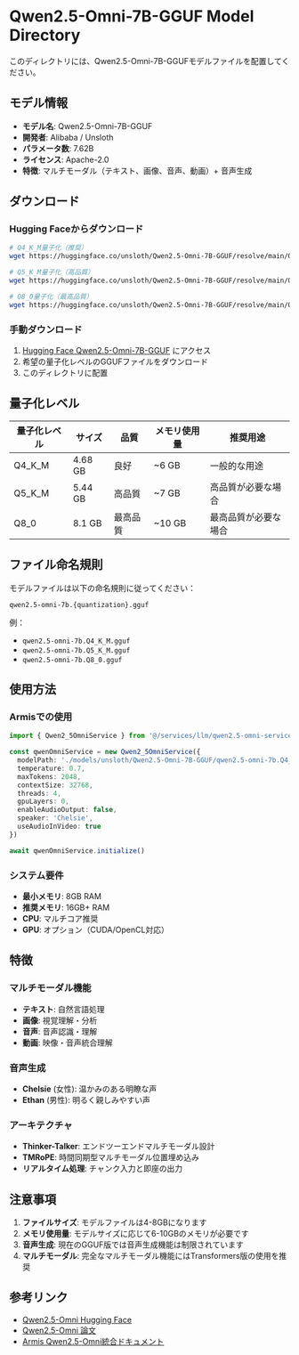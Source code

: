 # Qwen2.5-Omni-7B-GGUF Model Directory

このディレクトリには、Qwen2.5-Omni-7B-GGUFモデルファイルを配置してください。

## モデル情報

- **モデル名**: Qwen2.5-Omni-7B-GGUF
- **開発者**: Alibaba / Unsloth
- **パラメータ数**: 7.62B
- **ライセンス**: Apache-2.0
- **特徴**: マルチモーダル（テキスト、画像、音声、動画）+ 音声生成

## ダウンロード

### Hugging Faceからダウンロード

```bash
# Q4_K_M量子化（推奨）
wget https://huggingface.co/unsloth/Qwen2.5-Omni-7B-GGUF/resolve/main/Qwen2.5-Omni-7B-Q4_K_M.gguf -O models/unsloth/Qwen2.5-Omni-7B-GGUF/Qwen2.5-Omni-7B-Q4_K_M.gguf

# Q5_K_M量子化（高品質）
wget https://huggingface.co/unsloth/Qwen2.5-Omni-7B-GGUF/resolve/main/Qwen2.5-Omni-7B-Q5_K_M.gguf -O models/unsloth/Qwen2.5-Omni-7B-GGUF/Qwen2.5-Omni-7B-Q5_K_M.gguf

# Q8_0量子化（最高品質）
wget https://huggingface.co/unsloth/Qwen2.5-Omni-7B-GGUF/resolve/main/Qwen2.5-Omni-7B-Q8_0.gguf -O models/unsloth/Qwen2.5-Omni-7B-GGUF/Qwen2.5-Omni-7B-Q8_0.gguf
```

### 手動ダウンロード

1. [Hugging Face Qwen2.5-Omni-7B-GGUF](https://huggingface.co/unsloth/Qwen2.5-Omni-7B-GGUF) にアクセス
2. 希望の量子化レベルのGGUFファイルをダウンロード
3. このディレクトリに配置

## 量子化レベル

| 量子化レベル | サイズ | 品質 | メモリ使用量 | 推奨用途 |
|-------------|--------|------|-------------|----------|
| Q4_K_M | 4.68 GB | 良好 | ~6 GB | 一般的な用途 |
| Q5_K_M | 5.44 GB | 高品質 | ~7 GB | 高品質が必要な場合 |
| Q8_0 | 8.1 GB | 最高品質 | ~10 GB | 最高品質が必要な場合 |

## ファイル命名規則

モデルファイルは以下の命名規則に従ってください：

```
qwen2.5-omni-7b.{quantization}.gguf
```

例：
- `qwen2.5-omni-7b.Q4_K_M.gguf`
- `qwen2.5-omni-7b.Q5_K_M.gguf`
- `qwen2.5-omni-7b.Q8_0.gguf`

## 使用方法

### Armisでの使用

```typescript
import { Qwen2_5OmniService } from '@/services/llm/qwen2.5-omni-service'

const qwenOmniService = new Qwen2_5OmniService({
  modelPath: './models/unsloth/Qwen2.5-Omni-7B-GGUF/qwen2.5-omni-7b.Q4_K_M.gguf',
  temperature: 0.7,
  maxTokens: 2048,
  contextSize: 32768,
  threads: 4,
  gpuLayers: 0,
  enableAudioOutput: false,
  speaker: 'Chelsie',
  useAudioInVideo: true
})

await qwenOmniService.initialize()
```

### システム要件

- **最小メモリ**: 8GB RAM
- **推奨メモリ**: 16GB+ RAM
- **CPU**: マルチコア推奨
- **GPU**: オプション（CUDA/OpenCL対応）

## 特徴

### マルチモーダル機能
- **テキスト**: 自然言語処理
- **画像**: 視覚理解・分析
- **音声**: 音声認識・理解
- **動画**: 映像・音声統合理解

### 音声生成
- **Chelsie** (女性): 温かみのある明瞭な声
- **Ethan** (男性): 明るく親しみやすい声

### アーキテクチャ
- **Thinker-Talker**: エンドツーエンドマルチモーダル設計
- **TMRoPE**: 時間同期型マルチモーダル位置埋め込み
- **リアルタイム処理**: チャンク入力と即座の出力

## 注意事項

1. **ファイルサイズ**: モデルファイルは4-8GBになります
2. **メモリ使用量**: モデルサイズに応じて6-10GBのメモリが必要です
3. **音声生成**: 現在のGGUF版では音声生成機能は制限されています
4. **マルチモーダル**: 完全なマルチモーダル機能にはTransformers版の使用を推奨

## 参考リンク

- [Qwen2.5-Omni Hugging Face](https://huggingface.co/unsloth/Qwen2.5-Omni-7B-GGUF)
- [Qwen2.5-Omni 論文](https://arxiv.org/abs/2503.20215)
- [Armis Qwen2.5-Omni統合ドキュメント](../README-qwen2.5-omni-integration.md)
